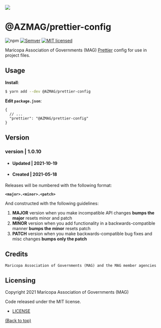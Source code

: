 ![](http://geo.azmag.gov/maps/readonaz/app/resources/img/maglogo_black.png)

# @AZMAG/prettier-config

![npm](https://img.shields.io/npm/v/prettier-config)
[![Semver](http://img.shields.io/SemVer/2.0.0.png)](https://shields.io/)
[![MIT licensed](https://img.shields.io/badge/license-MIT-blue.svg)](https://opensource.org/licenses/MIT)

Maricopa Association of Governments (MAG) [Prettier](https://prettier.io) config for use in project files.

## Usage

**Install**:

```bash
$ yarn add --dev @AZMAG/prettier-config
```

**Edit `package.json`**:

```jsonc
{
  // ...
  "prettier": "@AZMAG/prettier-config"
}
```

## Version

### version | 1.0.10

- #### Updated | 2021-10-19
- #### Created | 2021-05-18

Releases will be numbered with the following format:

**`<major>.<minor>.<patch>`**

And constructed with the following guidelines:

1. **MAJOR** version when you make incompatible API changes **bumps the major** resets minor and patch
2. **MINOR** version when you add functionality in a backwards-compatible manner **bumps the minor** resets patch
3. **PATCH** version when you make backwards-compatible bug fixes and misc changes **bumps only the patch**

## Credits

`Maricopa Association of Governments (MAG) and the MAG member agencies`

## Licensing

Copyright 2021 Maricopa Association of Governments (MAG)

Code released under the MIT license.

- [LICENSE](LICENSE)

[(Back to top)](#azmagprettier-config)

